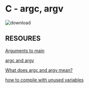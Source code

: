 # C - argc, argv

![download](https://github.com/hfakir/alx-low_level_programming/assets/114278488/8174c390-d50f-4caf-98df-33beb53564e1)

## RESOURES
 
[Arguments to main](https://publications.gbdirect.co.uk//c_book/chapter10/arguments_to_main.html)

[argc and argv](http://crasseux.com/books/ctutorial/argc-and-argv.html)

[What does argc and argv mean?](https://www.youtube.com/watch?v=aP1ijjeZc24)

[how to compile with unused variables](https://www.google.com/search?q=unused+variable+C&sca_esv=572370827&sxsrf=AM9HkKm4m8PoL7qJ7Tcx8Pn7vqBFDQxARw%3A1696988316576&source=hp&ei=nPwlZYf8IOPhkdUPj_6L6Ac&iflsig=AO6bgOgAAAAAZSYKrCT9gxLxEEbwHeO3SzzW2zUnnWfU&ved=0ahUKEwiHuq6O7uyBAxXjcKQEHQ__An0Q4dUDCAo&uact=5&oq=unused+variable+C&gs_lp=Egdnd3Mtd2l6IhF1bnVzZWQgdmFyaWFibGUgQzIIEAAYywEYgAQyBhAAGBYYHjIGEAAYFhgeMgYQABgWGB4yBhAAGBYYHjIGEAAYFhgeMgYQABgWGB4yBhAAGBYYHjIGEAAYFhgeMggQABgWGB4YD0ihD1AAWABwAHgAkAEAmAFXoAFXqgEBMbgBA8gBAIgGAQ&sclient=gws-wiz)

